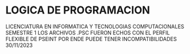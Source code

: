 # LOGICA DE PROGRAMACION 
<p>LICENCIATURA EN INFORMATICA Y TECNOLOGIAS COMPUTACIONALES
SEMESTRE 1 
LOS ARCHIVOS .PSC FUERON ECHOS CON EL PERFIL FLEXIBLE DE PSEINT POR ENDE PUEDE TENER INCOMPATIBILIDADES
30/11/2023
</p>
